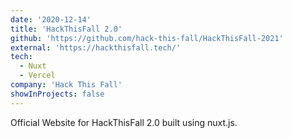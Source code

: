 ```yaml
---
date: '2020-12-14'
title: 'HackThisFall 2.0'
github: 'https://github.com/hack-this-fall/HackThisFall-2021'
external: 'https://hackthisfall.tech/'
tech:
  - Nuxt
  - Vercel
company: 'Hack This Fall'
showInProjects: false
---
```


Official Website for HackThisFall 2.0 built using nuxt.js.
